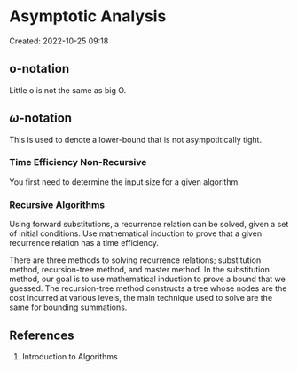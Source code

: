 # Asymptotic Analysis
Created: 2022-10-25 09:18

## o-notation
Little o is not the same as big O. 

## $\omega$-notation
This is used to denote a lower-bound that is not asympotitically tight. 

### Time Efficiency Non-Recursive
You first need to determine the input size for a given algorithm. 

### Recursive Algorithms
Using forward substitutions, a recurrence relation can be solved, given a set of initial conditions. Use mathematical induction to prove that a given recurrence relation has a time efficiency. 

There are three methods to solving recurrence relations; substitution method, recursion-tree method, and master method. In the substitution method, our goal is to use mathematical induction to prove a bound that we guessed. The recursion-tree method constructs a tree whose nodes are the cost incurred at various levels, the main technique used to solve are the same for bounding summations.



## References
1. Introduction to Algorithms